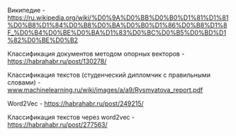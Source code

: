 Википедие - https://ru.wikipedia.org/wiki/%D0%9A%D0%BB%D0%B0%D1%81%D1%81%D0%B8%D1%84%D0%B8%D0%BA%D0%B0%D1%86%D0%B8%D1%8F_%D0%B4%D0%BE%D0%BA%D1%83%D0%BC%D0%B5%D0%BD%D1%82%D0%BE%D0%B2

Классификация документов методом опорных векторов - https://habrahabr.ru/post/130278/

Классификация текстов (студенческий дипломчик с правильными словами) - www.machinelearning.ru/wiki/images/a/a9/Rysmyatova_report.pdf

Word2Vec - https://habrahabr.ru/post/249215/

Классификация текстов через word2vec - https://habrahabr.ru/post/277563/
